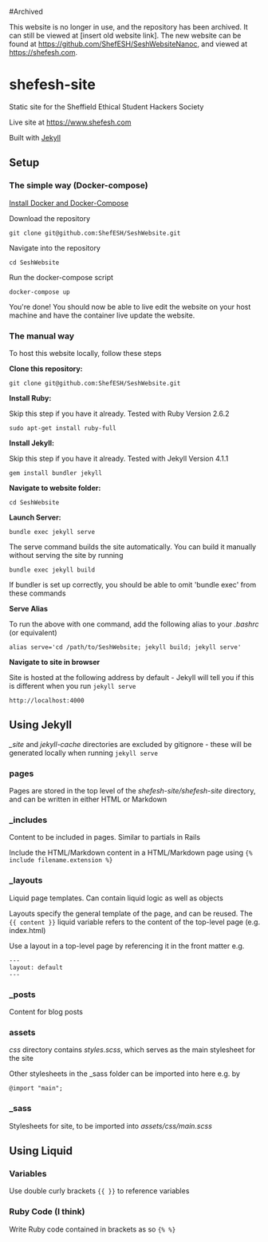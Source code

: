 #Archived

This website is no longer in use, and the repository has been archived. It can still be viewed at [insert old website link]. The new website can be found at https://github.com/ShefESH/SeshWebsiteNanoc, and viewed at https://shefesh.com.



# shefesh-site
Static site for the Sheffield Ethical Student Hackers Society

Live site at https://www.shefesh.com

Built with [Jekyll](https://jekyllrb.com/)

## Setup

### The simple way (Docker-compose)

[Install Docker and Docker-Compose](https://docs.docker.com/compose/install/)

Download the repository

`git clone git@github.com:ShefESH/SeshWebsite.git`


Navigate into the repository

`cd SeshWebsite`

Run the docker-compose script

`docker-compose up`

You're done! You should now be able to live edit the website on your host machine and have the container live update 
the website. 

### The manual way
To host this website locally, follow these steps

**Clone this repository:**

`git clone git@github.com:ShefESH/SeshWebsite.git`

**Install Ruby:**

Skip this step if you have it already. Tested with Ruby Version 2.6.2

`sudo apt-get install ruby-full`

**Install Jekyll:**

Skip this step if you have it already. Tested with Jekyll Version 4.1.1

`gem install bundler jekyll`

**Navigate to website folder:**

`cd SeshWebsite`

**Launch Server:**

`bundle exec jekyll serve`

The serve command builds the site automatically. You can build it manually without serving the site by running

`bundle exec jekyll build`

If bundler is set up correctly, you should be able to omit 'bundle exec' from these commands

**Serve Alias**

To run the above with one command, add the following alias to your *.bashrc* (or equivalent)

`alias serve='cd /path/to/SeshWebsite; jekyll build; jekyll serve'`

**Navigate to site in browser**

Site is hosted at the following address by default - Jekyll will tell you if this is different when you run `jekyll serve`

`http://localhost:4000`

## Using Jekyll

*_site* and *jekyll-cache* directories are excluded by gitignore - these will be generated locally when running `jekyll serve`

### pages

Pages are stored in the top level of the *shefesh-site/shefesh-site* directory, and can be written in either HTML or Markdown

### _includes

Content to be included in pages. Similar to partials in Rails

Include the HTML/Markdown content in a HTML/Markdown page using `{% include filename.extension %}`

### _layouts

Liquid page templates. Can contain liquid logic as well as objects

Layouts specify the general template of the page, and can be reused. The `{{ content }}` liquid variable refers to the content of the top-level page (e.g. index.html)

Use a layout in a top-level page by referencing it in the front matter e.g.

```
---
layout: default
---
```

### _posts

Content for blog posts

### assets

*css* directory contains *styles.scss*, which serves as the main stylesheet for the site

Other stylesheets in the _sass folder can be imported into here e.g. by

`@import "main";`

### _sass

Stylesheets for site, to be imported into *assets/css/main.scss*

## Using Liquid

### Variables

Use double curly brackets `{{ }}` to reference variables

### Ruby Code (I think)

Write Ruby code contained in brackets as so `{% %}`
